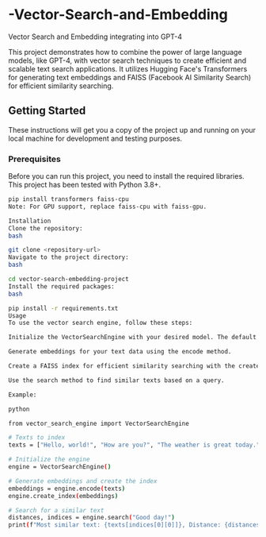 # -Vector-Search-and-Embedding
 Vector Search and Embedding integrating into GPT-4


This project demonstrates how to combine the power of large language models, like GPT-4, with vector search techniques to create efficient and scalable text search applications. It utilizes Hugging Face's Transformers for generating text embeddings and FAISS (Facebook AI Similarity Search) for efficient similarity searching.

## Getting Started

These instructions will get you a copy of the project up and running on your local machine for development and testing purposes.

### Prerequisites

Before you can run this project, you need to install the required libraries. This project has been tested with Python 3.8+.

```bash
pip install transformers faiss-cpu
Note: For GPU support, replace faiss-cpu with faiss-gpu.

Installation
Clone the repository:
bash

git clone <repository-url>
Navigate to the project directory:
bash

cd vector-search-embedding-project
Install the required packages:
bash

pip install -r requirements.txt
Usage
To use the vector search engine, follow these steps:

Initialize the VectorSearchEngine with your desired model. The default is distilbert-base-uncased.

Generate embeddings for your text data using the encode method.

Create a FAISS index for efficient similarity searching with the create_index method.

Use the search method to find similar texts based on a query.

Example:

python

from vector_search_engine import VectorSearchEngine

# Texts to index
texts = ["Hello, world!", "How are you?", "The weather is great today.", "What's your favorite book?"]

# Initialize the engine
engine = VectorSearchEngine()

# Generate embeddings and create the index
embeddings = engine.encode(texts)
engine.create_index(embeddings)

# Search for a similar text
distances, indices = engine.search("Good day!")
print(f"Most similar text: {texts[indices[0][0]]}, Distance: {distances[0][0]}")
